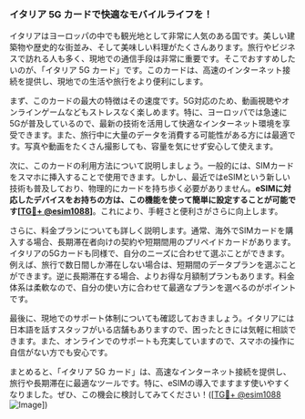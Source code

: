 ### イタリア 5G カードで快適なモバイルライフを！

イタリアはヨーロッパの中でも観光地として非常に人気のある国です。美しい建築物や歴史的な街並み、そして美味しい料理がたくさんあります。旅行やビジネスで訪れる人も多く、現地での通信手段は非常に重要です。そこでおすすめしたいのが、「イタリア 5G カード」です。このカードは、高速のインターネット接続を提供し、現地での生活や旅行をより便利にします。

まず、このカードの最大の特徴はその速度です。5G対応のため、動画視聴やオンラインゲームなどもストレスなく楽しめます。特に、ヨーロッパでは急速に5Gが普及しているので、最新の技術を活用して快適なインターネット環境を享受できます。また、旅行中に大量のデータを消費する可能性がある方には最適です。写真や動画をたくさん撮影しても、容量を気にせず安心して使えます。

次に、このカードの利用方法について説明しましょう。一般的には、SIMカードをスマホに挿入することで使用できます。しかし、最近ではeSIMという新しい技術も普及しており、物理的にカードを持ち歩く必要がありません。**eSIMに対応したデバイスをお持ちの方は、この機能を使って簡単に設定することが可能です[[TG💪+ @esim1088](https://t.me/s/esim1088)]**。これにより、手軽さと便利さがさらに向上します。

さらに、料金プランについても詳しく説明します。通常、海外でSIMカードを購入する場合、長期滞在者向けの契約や短期間用のプリペイドカードがあります。イタリアの5Gカードも同様で、自分のニーズに合わせて選ぶことができます。例えば、旅行で数日間しか滞在しない場合は、短期間のデータプランを選ぶことができます。逆に長期滞在する場合、よりお得な月額制プランもあります。料金体系は柔軟なので、自分の使い方に合わせて最適なプランを選べるのがポイントです。

最後に、現地でのサポート体制についても確認しておきましょう。イタリアには日本語を話すスタッフがいる店舗もありますので、困ったときには気軽に相談できます。また、オンラインでのサポートも充実していますので、スマホの操作に自信がない方でも安心です。

まとめると、「イタリア 5G カード」は、高速なインターネット接続を提供し、旅行や長期滞在に最適なツールです。特に、eSIMの導入でますます使いやすくなりました。ぜひ、この機会に検討してみてください！([[TG💪+ @esim1088](https://t.me/s/esim1088) ![Image](https://i.postimg.cc/Y0z9fWf4/image.png)])